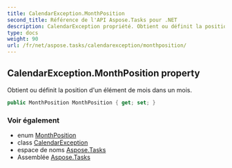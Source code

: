 ```yaml
---
title: CalendarException.MonthPosition
second_title: Référence de l'API Aspose.Tasks pour .NET
description: CalendarException propriété. Obtient ou définit la position dun élément de mois dans un mois.
type: docs
weight: 90
url: /fr/net/aspose.tasks/calendarexception/monthposition/
---
```

## CalendarException.MonthPosition property

Obtient ou définit la position d'un élément de mois dans un mois.

```csharp
public MonthPosition MonthPosition { get; set; }
```

### Voir également

* enum [MonthPosition](../../monthposition/)
* class [CalendarException](../)
* espace de noms [Aspose.Tasks](../../calendarexception/)
* Assemblée [Aspose.Tasks](../../../)


